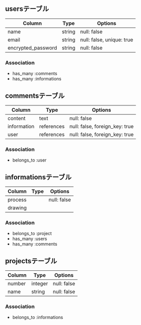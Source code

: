 ## usersテーブル
|Column             |Type   |Options                   |
|-------------------|-------|--------------------------|
|name               |string |null: false               |
|email              |string |null: false, unique: true |
|encrypted_password |string |null: false               |

### Association
- has_many :comments
- has_many :informations

## commentsテーブル
|Column      |Type       |Options                        |
|------------|-----------|-------------------------------|
|content     |text       |null: false                    |
|information |references |null: false, foreign_key: true |
|user        |references |null: false, foreign_key: true |

### Association
- belongs_to :user

## informationsテーブル
|Column   |Type       |Options                        |
|---------|-----------|-------------------------------|
|process  |           |null: false
|drawing  |           |                               

### Association
- belongs_to :project
- has_many :users
- has_many :comments

## projectsテーブル
|Column |Type    |Options     |
|-------|--------|------------|
|number |integer |null: false |
|name   |string  |null: false |

### Association
- belongs_to :informations